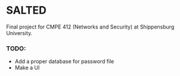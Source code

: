 # SALTED   
Final project for CMPE 412 (Networks and Security) at Shippensburg University.  

### TODO:
 - Add a proper database for password file
 - Make a UI
